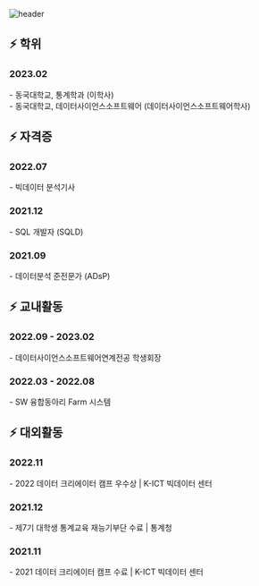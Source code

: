 ![header](https://capsule-render.vercel.app/api?type=waving&color=timeAuto&height=300&section=header&text=JOOHYEONG's%20git&fontSize=80)

## ⚡ 학위

<h3>2023.02</h3>
- 동국대학교, 통계학과 (이학사)<br>
- 동국대학교, 데이터사이언스소프트웨어 (데이터사이언스소프트웨어학사)

<br>

## ⚡  자격증

<h3>2022.07</h3>
- 빅데이터 분석기사

<h3>2021.12</h3>
- SQL 개발자 (SQLD)

<h3>2021.09</h3>
- 데이터분석 준전문가 (ADsP)

<br>

## ⚡  교내활동

<h3>2022.09 - 2023.02</h3>
- 데이터사이언스소프트웨어연계전공 학생회장

<h3>2022.03 - 2022.08</h3>
- SW 융합동아리 Farm 시스템

<br>

## ⚡  대외활동

<h3>2022.11</h3>
- 2022 데이터 크리에이터 캠프 우수상 | K-ICT 빅데이터 센터

<h3>2021.12</h3>
- 제7기 대학생 통계교육 재능기부단 수료 | 통계청

<h3>2021.11</h3>
- 2021 데이터 크리에이터 캠프 수료 | K-ICT 빅데이터 센터
